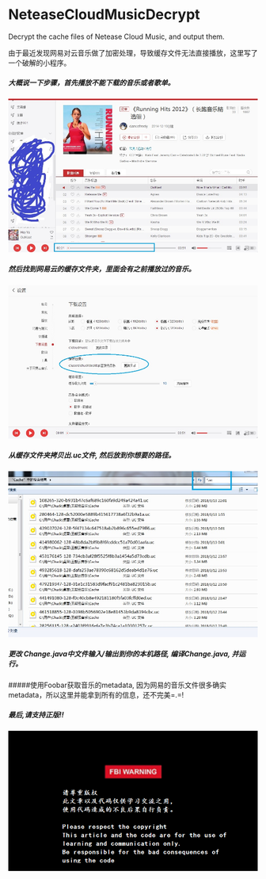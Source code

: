# NeteaseCloudMusicDecrypt
Decrypt the cache files of Netease Cloud Music, and output them.

由于最近发现网易对云音乐做了加密处理，导致缓存文件无法直接播放，这里写了一个破解的小程序。

##### 大概说一下步骤，首先播放不能下载的音乐或者歌单。
![](https://github.com/ChuckUncle/NeteaseCloudMusicDecrypt/blob/master/screenshot/001.jpg) 

##### 然后找到网易云的缓存文件夹，里面会有之前播放过的音乐。
![](https://github.com/ChuckUncle/NeteaseCloudMusicDecrypt/blob/master/screenshot/002.jpg) 

##### 从缓存文件夹拷贝出.uc文件, 然后放到你想要的路径。
![](https://github.com/ChuckUncle/NeteaseCloudMusicDecrypt/blob/master/screenshot/003.jpg) 

##### 更改 Change.java中文件输入/输出到你的本机路径, 编译Change.java, 并运行。

#####使用Foobar获取音乐的metadata, 因为网易的音乐文件很多确实metadata，所以这里并能拿到所有的信息，还不完美=.=!


##### 最后,请支持正版!!
![](https://github.com/ChuckUncle/NeteaseCloudMusicDecrypt/blob/master/screenshot/warning.png) 
